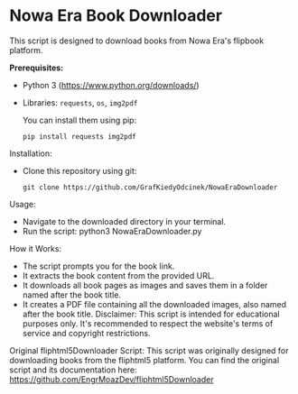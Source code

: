 # Nowa Era Book Downloader

This script is designed to download books from Nowa Era's flipbook platform.

**Prerequisites:**

* Python 3 (https://www.python.org/downloads/)
* Libraries: `requests`, `os`, `img2pdf`

  You can install them using pip:
  
  `pip install requests img2pdf`

Installation:
 * Clone this repository using git:

   `git clone https://github.com/GrafKiedyOdcinek/NowaEraDownloader`

Usage:
 * Navigate to the downloaded directory in your terminal.
 * Run the script:
python3 NowaEraDownloader.py

How it Works:
 * The script prompts you for the book link.
 * It extracts the book content from the provided URL.
 * It downloads all book pages as images and saves them in a folder named after the book title.
 * It creates a PDF file containing all the downloaded images, also named after the book title.
Disclaimer:
This script is intended for educational purposes only. It's recommended to respect the website's terms of service and copyright restrictions.

Original fliphtml5Downloader Script:
This script was originally designed for downloading books from the fliphtml5 platform. You can find the original script and its documentation here: https://github.com/EngrMoazDev/fliphtml5Downloader
